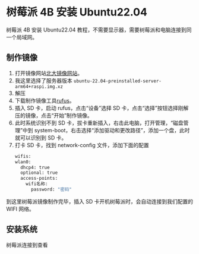 # 树莓派 4B 安装 Ubuntu22.04

树莓派 4B 安装 Ubuntu22.04 教程，不需要显示器，需要树莓派和电脑连接到同一个局域网。

## 制作镜像

1. 打开镜像网站[北大镜像网站](https://mirrors.pku.edu.cn/ubuntu-cdimage/releases/22.04/release/)。
2. 我这里选择了服务器版本 `ubuntu-22.04-preinstalled-server-arm64+raspi.img.xz`
3. 解压
4. 下载制作镜像工具[rufus](https://rufus.ie/zh/)。
5. 插入 SD 卡，启动 rufus，点击“设备”选择 SD 卡，点击“选择”按钮选择刚解压的镜像，点击“开始”制作镜像。
6. 此时系统识别不到 SD 卡，拔卡重新插入，右击此电脑，打开管理，“磁盘管理”中到 system-boot，右击选择“添加驱动和更改路径”，添加一个盘，此时就可以识别到 SD 卡。
7. 打卡 SD 卡，找到 network-config 文件，添加下面的配置
   ```bash
   wifis:
   wlan0:
     dhcp4: true
     optional: true
     access-points:
       wifi名称:
         password: "密码"
   ```

到这里树莓派镜像制作完毕，插入 SD 卡开机树莓派时，会自动连接到我们配置的 WIFI 网络。

## 安装系统

树莓派连接到查看

